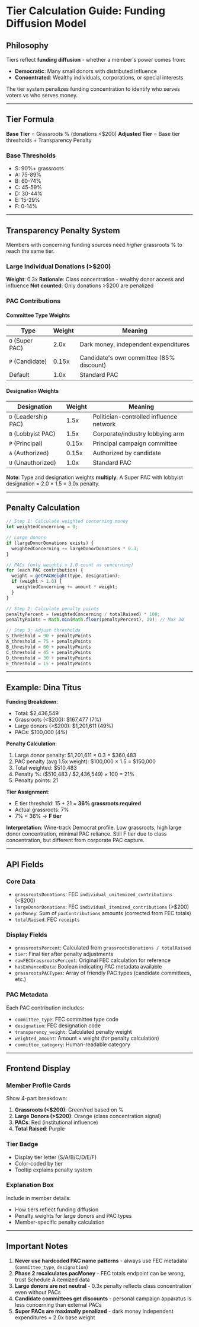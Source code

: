 # Tier Calculation Guide: Funding Diffusion Model

## Philosophy

Tiers reflect **funding diffusion** - whether a member's power comes from:
- **Democratic**: Many small donors with distributed influence
- **Concentrated**: Wealthy individuals, corporations, or special interests

The tier system penalizes funding concentration to identify who serves voters vs who serves money.

---

## Tier Formula

**Base Tier** = Grassroots % (donations <$200)
**Adjusted Tier** = Base tier thresholds + Transparency Penalty

### Base Thresholds
- S: 90%+ grassroots
- A: 75-89%
- B: 60-74%
- C: 45-59%
- D: 30-44%
- E: 15-29%
- F: 0-14%

---

## Transparency Penalty System

Members with concerning funding sources need *higher* grassroots % to reach the same tier.

### Large Individual Donations (>$200)
**Weight**: 0.3x
**Rationale**: Class concentration - wealthy donor access and influence
**Not counted**: Only donations >$200 are penalized

### PAC Contributions

#### Committee Type Weights
| Type | Weight | Meaning |
|------|--------|---------|
| `O` (Super PAC) | 2.0x | Dark money, independent expenditures |
| `P` (Candidate) | 0.15x | Candidate's own committee (85% discount) |
| Default | 1.0x | Standard PAC |

#### Designation Weights
| Designation | Weight | Meaning |
|-------------|--------|---------|
| `D` (Leadership PAC) | 1.5x | Politician-controlled influence network |
| `B` (Lobbyist PAC) | 1.5x | Corporate/industry lobbying arm |
| `P` (Principal) | 0.15x | Principal campaign committee |
| `A` (Authorized) | 0.15x | Authorized by candidate |
| `U` (Unauthorized) | 1.0x | Standard PAC |

**Note**: Type and designation weights **multiply**. A Super PAC with lobbyist designation = 2.0 × 1.5 = 3.0x penalty.

---

## Penalty Calculation

```javascript
// Step 1: Calculate weighted concerning money
let weightedConcerning = 0;

// Large donors
if (largeDonorDonations exists) {
  weightedConcerning += largeDonorDonations * 0.3;
}

// PACs (only weights > 1.0 count as concerning)
for (each PAC contribution) {
  weight = getPACWeight(type, designation);
  if (weight > 1.0) {
    weightedConcerning += amount * weight;
  }
}

// Step 2: Calculate penalty points
penaltyPercent = (weightedConcerning / totalRaised) * 100;
penaltyPoints = Math.min(Math.floor(penaltyPercent), 30); // Max 30

// Step 3: Adjust thresholds
S_threshold = 90 + penaltyPoints
A_threshold = 75 + penaltyPoints
B_threshold = 60 + penaltyPoints
C_threshold = 45 + penaltyPoints
D_threshold = 30 + penaltyPoints
E_threshold = 15 + penaltyPoints
```

---

## Example: Dina Titus

**Funding Breakdown**:
- Total: $2,436,549
- Grassroots (<$200): $167,477 (7%)
- Large donors (>$200): $1,201,611 (49%)
- PACs: $100,000 (4%)

**Penalty Calculation**:
1. Large donor penalty: $1,201,611 × 0.3 = $360,483
2. PAC penalty (avg 1.5x weight): $100,000 × 1.5 = $150,000
3. Total weighted: $510,483
4. Penalty %: ($510,483 / $2,436,549) × 100 = 21%
5. Penalty points: 21

**Tier Assignment**:
- E tier threshold: 15 + 21 = **36% grassroots required**
- Actual grassroots: 7%
- 7% < 36% → **F tier**

**Interpretation**: Wine-track Democrat profile. Low grassroots, high large donor concentration, minimal PAC reliance. Still F tier due to class concentration, but different from corporate PAC capture.

---

## API Fields

### Core Data
- `grassrootsDonations`: FEC `individual_unitemized_contributions` (<$200)
- `largeDonorDonations`: FEC `individual_itemized_contributions` (>$200)
- `pacMoney`: Sum of `pacContributions` amounts (corrected from FEC totals)
- `totalRaised`: FEC `receipts`

### Display Fields
- `grassrootsPercent`: Calculated from `grassrootsDonations / totalRaised`
- `tier`: Final tier after penalty adjustments
- `rawFECGrassrootsPercent`: Original FEC calculation for reference
- `hasEnhancedData`: Boolean indicating PAC metadata available
- `grassrootsPACTypes`: Array of friendly PAC types (candidate committees, etc.)

### PAC Metadata
Each PAC contribution includes:
- `committee_type`: FEC committee type code
- `designation`: FEC designation code
- `transparency_weight`: Calculated penalty weight
- `weighted_amount`: Amount × weight (for penalty calculation)
- `committee_category`: Human-readable category

---

## Frontend Display

### Member Profile Cards
Show 4-part breakdown:
1. **Grassroots (<$200)**: Green/red based on %
2. **Large Donors (>$200)**: Orange (class concentration signal)
3. **PACs**: Red (institutional influence)
4. **Total Raised**: Purple

### Tier Badge
- Display tier letter (S/A/B/C/D/E/F)
- Color-coded by tier
- Tooltip explains penalty system

### Explanation Box
Include in member details:
- How tiers reflect funding diffusion
- Penalty weights for large donors and PAC types
- Member-specific penalty calculation

---

## Important Notes

1. **Never use hardcoded PAC name patterns** - always use FEC metadata (`committee_type`, `designation`)
2. **Phase 2 recalculates pacMoney** - FEC totals endpoint can be wrong, trust Schedule A itemized data
3. **Large donors are not neutral** - 0.3x penalty reflects class concentration even without PACs
4. **Candidate committees get discounts** - personal campaign apparatus is less concerning than external PACs
5. **Super PACs are maximally penalized** - dark money independent expenditures = 2.0x base weight
